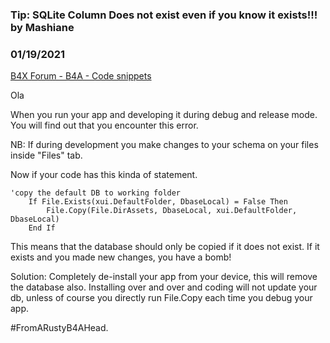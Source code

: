 ### Tip: SQLite Column Does not exist even if you know it exists!!! by Mashiane
### 01/19/2021
[B4X Forum - B4A - Code snippets](https://www.b4x.com/android/forum/threads/126721/)

Ola  
  
When you run your app and developing it during debug and release mode. You will find out that you encounter this error.  
  
NB: If during development you make changes to your schema on your files inside "Files" tab.  
  
Now if your code has this kinda of statement.  
  

```B4X
'copy the default DB to working folder  
    If File.Exists(xui.DefaultFolder, DbaseLocal) = False Then  
        File.Copy(File.DirAssets, DbaseLocal, xui.DefaultFolder, DbaseLocal)  
    End If
```

  
  
This means that the database should only be copied if it does not exist. If it exists and you made new changes, you have a bomb!  
  
Solution: Completely de-install your app from your device, this will remove the database also. Installing over and over and coding will not update your db, unless of course you directly run File.Copy each time you debug your app.  
  
#FromARustyB4AHead.